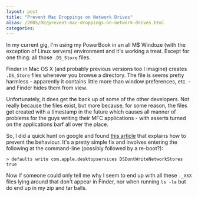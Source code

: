 ```yaml
---
layout: post
title: "Prevent Mac Droppings on Network Drives"
alias: /2005/08/prevent-mac-droppings-on-network-drives.html
categories:
---
```

In my current gig, I'm using my PowerBook in an all M$ Windoze (with the exception of Linux servers) environment and it's working a treat. Except for one thing: all those `.DS_Store` files.

Finder in Mac OS X (and probably previous versions too I imagine) creates `.DS_Store` files whenever you browse a directory. The file is seems pretty harmless - apparently it contains little more than window preferences, etc. - and Finder hides them from view.

Unfortunately, it does get the back up of some of the other developers. Not really because the files exist, but more because, for some reason, the files get created with a timestamp in the future which causes all manner of problems for the guys writing their MFC applications - with asserts turned on the applications barf all over the place.

So, I did a quick hunt on google and found [this article](http://forevergeek.com/apple/preventing_creation_of_ds_store_files.php) that explains how to prevent the behaviour. It's a pretty simple fix and involves entering the following at the command-line (possibly followed by a re-boot?):

``` console
> defaults write com.apple.desktopservices DSDontWriteNetworkStores true
```

Now if someone could only tell me why I seem to end up with all these `._XXX` files lying around that don't appear in Finder, nor when running `ls -la` but do end up in my zip and tar balls.
